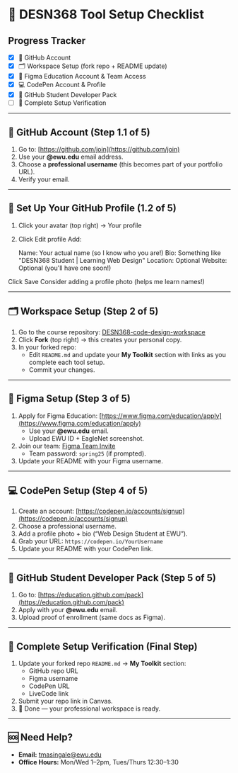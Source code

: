 # 🚀 DESN368 Tool Setup Checklist

## Progress Tracker
- [x] 🐙 GitHub Account  
- [x] 🗂️ Workspace Setup (fork repo + README update)  
- [x] 🎨 Figma Education Account & Team Access  
- [x] 💻 CodePen Account & Profile  
- [x] 🎁 GitHub Student Developer Pack  
- [ ] 🔄 Complete Setup Verification  

---

## 🐙 GitHub Account (Step 1.1 of 5)

1. Go to: [https://github.com/join](https://github.com/join)  
2. Use your **@ewu.edu** email address.  
3. Choose a **professional username** (this becomes part of your portfolio URL).  
4. Verify your email.  

---
## 🐙 Set Up Your GitHub Profile (1.2 of 5)

1. Click your avatar (top right) → Your profile
2. Click Edit profile
Add:

   Name: Your actual name (so I know who you are!)
   Bio: Something like "DESN368 Student | Learning Web Design"
   Location: Optional
   Website: Optional (you'll have one soon!)


Click Save
Consider adding a profile photo (helps me learn names!)

---

## 🗂️ Workspace Setup (Step 2 of 5)

1. Go to the course repository: [DESN368-code-design-workspace](https://github.com/sicxz/DESN368-code-design-workspace)  
2. Click **Fork** (top right) → this creates your personal copy.  
3. In your forked repo:  
   - Edit `README.md` and update your **My Toolkit** section with links as you complete each tool setup.  
   - Commit your changes.  

---

## 🎨 Figma Setup (Step 3 of 5)

1. Apply for Figma Education: [https://www.figma.com/education/apply](https://www.figma.com/education/apply)  
   - Use your **@ewu.edu** email.  
   - Upload EWU ID + EagleNet screenshot.  
2. Join our team: [Figma Team Invite](https://www.figma.com/team_invite/redeem/0hBGYGZVHWrikEI5GB0Y4F)  
   - Team password: `spring25` (if prompted).  
3. Update your README with your Figma username.  

---

## 💻 CodePen Setup (Step 4 of 5)

1. Create an account: [https://codepen.io/accounts/signup](https://codepen.io/accounts/signup)  
2. Choose a professional username.  
3. Add a profile photo + bio (“Web Design Student at EWU”).  
4. Grab your URL: `https://codepen.io/YourUsername`  
5. Update your README with your CodePen link.  

---

## 🎁 GitHub Student Developer Pack (Step 5 of 5)

1. Go to: [https://education.github.com/pack](https://education.github.com/pack)  
2. Apply with your **@ewu.edu** email.  
3. Upload proof of enrollment (same docs as Figma).  

---

## 🔄 Complete Setup Verification (Final Step)

1. Update your forked repo `README.md` → **My Toolkit** section:  
   - GitHub repo URL  
   - Figma username  
   - CodePen URL  
   - LiveCode link  
2. Submit your repo link in Canvas.  
3. 🎉 Done — your professional workspace is ready.  

---

## 🆘 Need Help?

- **Email:** tmasingale@ewu.edu  
- **Office Hours:** Mon/Wed 1–2pm, Tues/Thurs 12:30–1:30  
